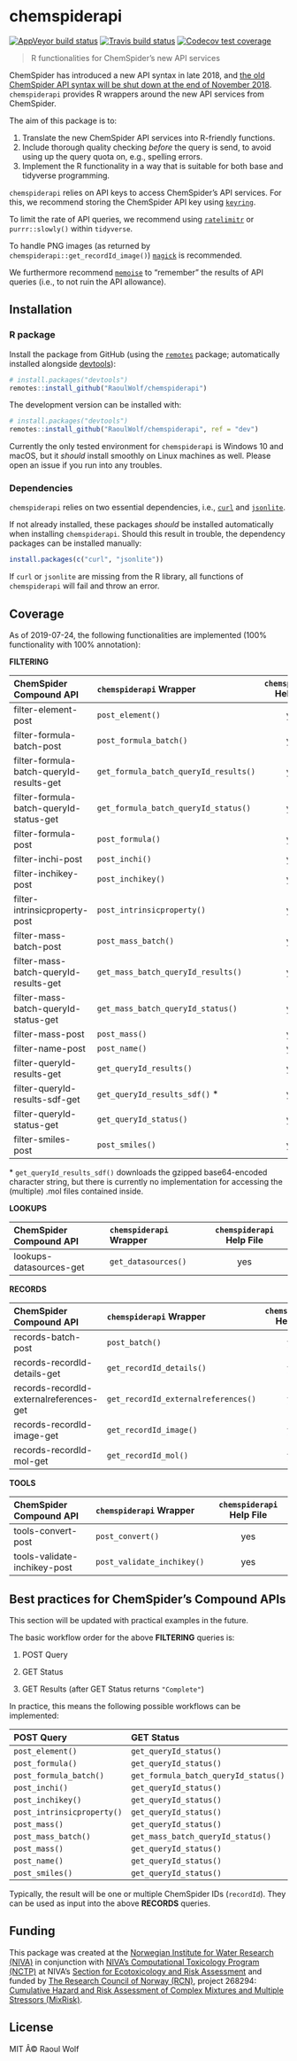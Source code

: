 chemspiderapi
================

<!-- badges: start -->

[![AppVeyor build
status](https://ci.appveyor.com/api/projects/status/github/RaoulWolf/chemspiderapi?branch=master&svg=true)](https://ci.appveyor.com/project/RaoulWolf/chemspiderapi)
[![Travis build
status](https://travis-ci.org/RaoulWolf/chemspiderapi.svg?branch=master)](https://travis-ci.org/RaoulWolf/chemspiderapi)
[![Codecov test
coverage](https://codecov.io/gh/RaoulWolf/chemspiderapi/branch/master/graph/badge.svg)](https://codecov.io/gh/RaoulWolf/chemspiderapi?branch=master)
<!-- badges: end -->

<!-- README.md is generated from README.Rmd. Please edit that file -->

> R functionalities for ChemSpider’s new API services

ChemSpider has introduced a new API syntax in late 2018, and [the old
ChemSpider API syntax will be shut down at the end of
November 2018](http://link.rsc.org/rsps/m/xSq8Cm8ovjN8-Elm0eYB3Sey61zutqNIUUaMcyc14sQ).
`chemspiderapi` provides R wrappers around the new API services from
ChemSpider.

The aim of this package is to:

1)  Translate the new ChemSpider API services into R-friendly functions.
2)  Include thorough quality checking *before* the query is send, to
    avoid using up the query quota on, e.g., spelling errors.
3)  Implement the R functionality in a way that is suitable for both
    base and tidyverse programming.

`chemspiderapi` relies on API keys to access ChemSpider’s API services.
For this, we recommend storing the ChemSpider API key using
[`keyring`](https://github.com/r-lib/keyring).

To limit the rate of API queries, we recommend using
[`ratelimitr`](https://github.com/tarakc02/ratelimitr) or
`purrr::slowly()` within `tidyverse`.

To handle PNG images (as returned by
`chemspiderapi::get_recordId_image()`)
[`magick`](https://github.com/ropensci/magick) is recommended.

We furthermore recommend [`memoise`](https://github.com/r-lib/memoise)
to “remember” the results of API queries (i.e., to not ruin the API
allowance).

## Installation

### R package

Install the package from GitHub (using the
[`remotes`](https://github.com/r-lib/remotes) package; automatically
installed alongside [devtools](https://github.com/r-lib/devtools)):

``` r
# install.packages("devtools")
remotes::install_github("RaoulWolf/chemspiderapi")
```

The development version can be installed with:

``` r
# install.packages("devtools")
remotes::install_github("RaoulWolf/chemspiderapi", ref = "dev")
```

Currently the only tested environment for `chemspiderapi` is Windows 10
and macOS, but it *should* install smoothly on Linux machines as well.
Please open an issue if you run into any troubles.

### Dependencies

`chemspiderapi` relies on two essential dependencies, i.e.,
[`curl`](https://github.com/jeroen/curl) and
[`jsonlite`](https://github.com/jeroen/jsonlite).

If not already installed, these packages *should* be installed
automatically when installing `chemspiderapi`. Should this result in
trouble, the dependency packages can be installed manually:

``` r
install.packages(c("curl", "jsonlite"))
```

If `curl` or `jsonlite` are missing from the R library, all functions of
`chemspiderapi` will fail and throw an error.

## Coverage

As of 2019-07-24, the following functionalities are implemented (100%
functionality with 100%
annotation):

**FILTERING**

| ChemSpider Compound API                  | `chemspiderapi` Wrapper               | `chemspiderapi` Help File |
| :--------------------------------------- | :------------------------------------ | :-----------------------: |
| filter-element-post                      | `post_element()`                      |            yes            |
| filter-formula-batch-post                | `post_formula_batch()`                |            yes            |
| filter-formula-batch-queryId-results-get | `get_formula_batch_queryId_results()` |            yes            |
| filter-formula-batch-queryId-status-get  | `get_formula_batch_queryId_status()`  |            yes            |
| filter-formula-post                      | `post_formula()`                      |            yes            |
| filter-inchi-post                        | `post_inchi()`                        |            yes            |
| filter-inchikey-post                     | `post_inchikey()`                     |            yes            |
| filter-intrinsicproperty-post            | `post_intrinsicproperty()`            |            yes            |
| filter-mass-batch-post                   | `post_mass_batch()`                   |            yes            |
| filter-mass-batch-queryId-results-get    | `get_mass_batch_queryId_results()`    |            yes            |
| filter-mass-batch-queryId-status-get     | `get_mass_batch_queryId_status()`     |            yes            |
| filter-mass-post                         | `post_mass()`                         |            yes            |
| filter-name-post                         | `post_name()`                         |            yes            |
| filter-queryId-results-get               | `get_queryId_results()`               |            yes            |
| filter-queryId-results-sdf-get           | `get_queryId_results_sdf()` \*        |            yes            |
| filter-queryId-status-get                | `get_queryId_status()`                |            yes            |
| filter-smiles-post                       | `post_smiles()`                       |            yes            |

\* `get_queryId_results_sdf()` downloads the gzipped base64-encoded
character string, but there is currently no implementation for accessing
the (multiple) .mol files contained
inside.

**LOOKUPS**

| ChemSpider Compound API | `chemspiderapi` Wrapper | `chemspiderapi` Help File |
| :---------------------- | :---------------------- | :-----------------------: |
| lookups-datasources-get | `get_datasources()`     |            yes            |

**RECORDS**

| ChemSpider Compound API                 | `chemspiderapi` Wrapper             | `chemspiderapi` Help File |
| :-------------------------------------- | :---------------------------------- | :-----------------------: |
| records-batch-post                      | `post_batch()`                      |            yes            |
| records-recordId-details-get            | `get_recordId_details()`            |            yes            |
| records-recordId-externalreferences-get | `get_recordId_externalreferences()` |            yes            |
| records-recordId-image-get              | `get_recordId_image()`              |            yes            |
| records-recordId-mol-get                | `get_recordId_mol()`                |            yes            |

**TOOLS**

| ChemSpider Compound API      | `chemspiderapi` Wrapper    | `chemspiderapi` Help File |
| :--------------------------- | :------------------------- | :-----------------------: |
| tools-convert-post           | `post_convert()`           |            yes            |
| tools-validate-inchikey-post | `post_validate_inchikey()` |            yes            |

## Best practices for ChemSpider’s Compound APIs

This section will be updated with practical examples in the future.

The basic workflow order for the above **FILTERING** queries is:

1)  POST Query

2)  GET Status

3)  GET Results (after GET Status returns `"Complete"`)

In practice, this means the following possible workflows can be
implemented:

| POST Query                 | GET Status                           | GET Results                           |
| :------------------------- | :----------------------------------- | :------------------------------------ |
| `post_element()`           | `get_queryId_status()`               | `get_queryId_results()`               |
| `post_formula()`           | `get_queryId_status()`               | `get_queryId_results()`               |
| `post_formula_batch()`     | `get_formula_batch_queryId_status()` | `get_formula_batch_queryId_results()` |
| `post_inchi()`             | `get_queryId_status()`               | `get_queryId_results()`               |
| `post_inchikey()`          | `get_queryId_status()`               | `get_queryId_results()`               |
| `post_intrinsicproperty()` | `get_queryId_status()`               | `get_queryId_results()`               |
| `post_mass()`              | `get_queryId_status()`               | `get_queryId_results()`               |
| `post_mass_batch()`        | `get_mass_batch_queryId_status()`    | `get_mass_batch_queryId_results()`    |
| `post_mass()`              | `get_queryId_status()`               | `get_queryId_results()`               |
| `post_name()`              | `get_queryId_status()`               | `get_queryId_results()`               |
| `post_smiles()`            | `get_queryId_status()`               | `get_queryId_results()`               |

Typically, the result will be one or multiple ChemSpider IDs
(`recordId`). They can be used as input into the above **RECORDS**
queries.

## Funding

This package was created at the [Norwegian Institute for Water Research
(NIVA)](https://www.niva.no/en) in conjunction with [NIVA’s
Computational Toxicology Program
(NCTP)](https://www.niva.no/en/projectweb/nctp) at NIVA’s [Section for
Ecotoxicology and Risk
Assessment](https://www.niva.no/en/research/ecotoxicology_and_risk_assessment)
and funded by [The Research Council of Norway
(RCN)](https://www.forskningsradet.no/en/Home_page/1177315753906),
project 268294: [Cumulative Hazard and Risk Assessment of Complex
Mixtures and Multiple Stressors
(MixRisk)](https://www.forskningsradet.no/prosjektbanken/#/project/NFR/268294/Sprak=en).

## License

MIT Â© Raoul Wolf

